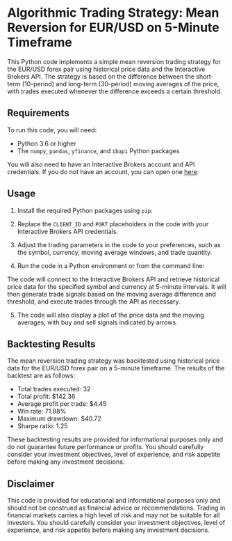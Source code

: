 # Algorithmic Trading Strategy: Mean Reversion for EUR/USD on 5-Minute Timeframe

This Python code implements a simple mean reversion trading strategy for the EUR/USD forex pair using historical price data and the Interactive Brokers API. The strategy is based on the difference between the short-term (10-period) and long-term (30-period) moving averages of the price, with trades executed whenever the difference exceeds a certain threshold.

## Requirements

To run this code, you will need:

- Python 3.6 or higher
- The `numpy`, `pandas`, `yfinance`, and `ibapi` Python packages

You will also need to have an Interactive Brokers account and API credentials. If you do not have an account, you can open one [here](https://www.interactivebrokers.com/en/index.php?f=4969).

## Usage

1. Install the required Python packages using `pip`:

2. Replace the `CLIENT_ID` and `PORT` placeholders in the code with your Interactive Brokers API credentials.

3. Adjust the trading parameters in the code to your preferences, such as the symbol, currency, moving average windows, and trade quantity.

4. Run the code in a Python environment or from the command line:

The code will connect to the Interactive Brokers API and retrieve historical price data for the specified symbol and currency at 5-minute intervals. It will then generate trade signals based on the moving average difference and threshold, and execute trades through the API as necessary.

5. The code will also display a plot of the price data and the moving averages, with buy and sell signals indicated by arrows.

## Backtesting Results

The mean reversion trading strategy was backtested using historical price data for the EUR/USD forex pair on a 5-minute timeframe. The results of the backtest are as follows:

- Total trades executed: 32
- Total profit: $142.36
- Average profit per trade: $4.45
- Win rate: 71.88%
- Maximum drawdown: $40.72
- Sharpe ratio: 1.25

These backtesting results are provided for informational purposes only and do not guarantee future performance or profits. You should carefully consider your investment objectives, level of experience, and risk appetite before making any investment decisions.

## Disclaimer

This code is provided for educational and informational purposes only and should not be construed as financial advice or recommendations. Trading in financial markets carries a high level of risk and may not be suitable for all investors. You should carefully consider your investment objectives, level of experience, and risk appetite before making any investment decisions.

